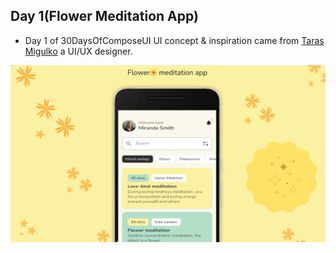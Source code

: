 ## Day 1(Flower Meditation App)
* Day 1 of 30DaysOfComposeUI UI concept & inspiration came from [Taras Migulko](https://dribbble.com/shots/18251176-Flower-Meditation-app) a UI/UX designer.


![Header Image](/images/meditationapp.png)